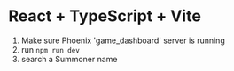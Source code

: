 # React + TypeScript + Vite

1. Make sure Phoenix 'game_dashboard' server is running
2. run ```npm run dev```
3. search a Summoner name